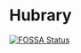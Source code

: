 # Hubrary

[![FOSSA Status](https://app.fossa.com/api/projects/git%2Bgithub.com%2Flucasgmagalhaes%2Fhubrary.svg?type=shield)](https://app.fossa.com/projects/git%2Bgithub.com%2Flucasgmagalhaes%2Fhubrary?ref=badge_shield)
